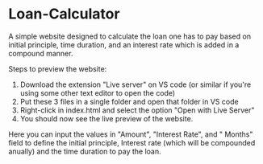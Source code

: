 # Loan-Calculator
A simple website designed to calculate the loan one has to pay based on initial principle, time duration, and an interest rate which is added in a compound manner.

Steps to preview the website:
1. Download the extension "Live server" on VS code (or similar if you're using some other text editor to open the code)
2. Put these 3 files in a single folder and open that folder in VS code
3. Right-click in index.html and select the option "Open with Live Server"
4. You should now see the live preview of the website.

Here you can input the values in "Amount", "Interest Rate", and " Months" field to define the initial principle, Interest rate (which will be compounded anually)
and the time duration to pay the loan.
